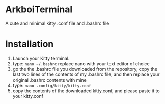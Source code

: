 # ArkboiTerminal
A cute and minimal kitty .conf file and .bashrc file

# Installation

1. Launch your Kitty terminal.
2. type:
   `nano ~/.bashrc`
   replace nano with your text editor of choice
4. go the the .bashrc file you downloaded from the repository, copy the last two lines of the contents of my .bashrc file, and then replace your original .bashrc contents with mine
5. type:
     `nano .config/kitty/kitty.conf`
6. copy the contents of the downloaded kitty.conf, and please paste it to your kitty.conf

